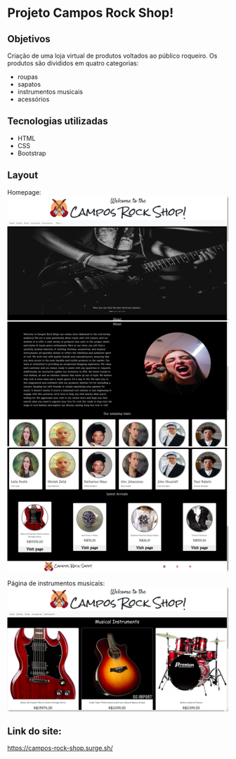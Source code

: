 # Projeto Campos Rock Shop!

## Objetivos
Criação de uma loja virtual de produtos voltados ao público roqueiro. Os produtos são divididos em quatro categorias:
 - roupas
 - sapatos
 - instrumentos musicais
 - acessórios

 ## Tecnologias utilizadas
 - HTML
 - CSS
 - Bootstrap

 ## Layout

Homepage:
 ![Homepage](./assets/home-1.png)
 ![Homepage](./assets/home-2.png)
 ![Homepage](./assets/home-3.png)

 Página de instrumentos musicais:
 ![Instruments](./assets/instruments.png)

 ## Link do site:
 https://campos-rock-shop.surge.sh/
 
